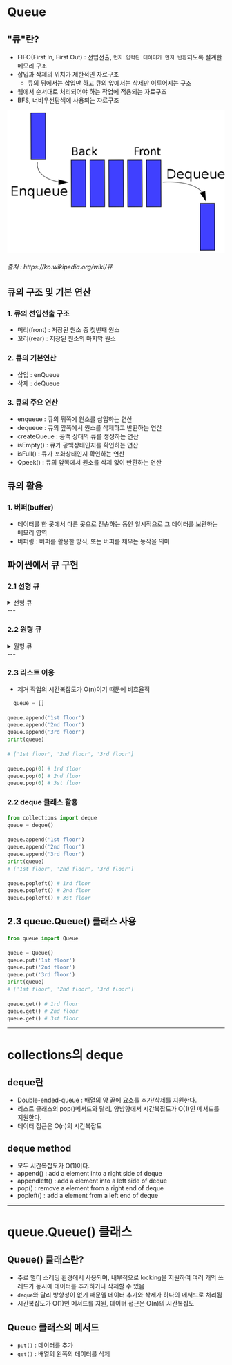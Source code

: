 # Queue

## "큐"란?

- FIFO(First In, First Out) : 선입선출, `먼저 입력된 데이터가 먼저 반환`되도록 설계한 메모리 구조
- 삽입과 삭제의 위치가 제한적인 자료구조
  - 큐의 뒤에서는 삽입만 하고 큐의 앞에서는 삭제만 이루어지는 구조
- 웹에서 순서대로 처리되어야 하는 작업에 적용되는 자료구조
- BFS, 너비우선탐색에 사용되는 자료구조

![Alt text](../../img/Data_Queue.png)
  <h6>출처 : https://ko.wikipedia.org/wiki/큐 </h6>

## 큐의 구조 및 기본 연산
### 1. 큐의 선입선출 구조
- 머리(front) : 저장된 원소 중 첫번째 원소
- 꼬리(rear) : 저장된 원소의 마지막 원소

### 2. 큐의 기본연산
- 삽입 : enQueue
- 삭제 : deQueue

### 3. 큐의 주요 연산
- enqueue : 큐의 뒤쪽에 원소를 삽입하는 연산
- dequeue : 큐의 앞쪽에서 원소를 삭제하고 반환하는 연산
- createQueue : 공백 상태의 큐를 생성하는 연산
- isEmpty() : 큐가 공백상태인지를 확인하는 연산
- isFull() : 큐가 포화상태인지 확인하는 연산
- Qpeek() : 큐의 앞쪽에서 원소를 삭제 없이 반환하는 연산

## 큐의 활용
### 1. 버퍼(buffer)
- 데이터를 한 곳에서 다른 곳으로 전송하는 동안 일시적으로 그 데이터를 보관하는 메모리 영역
- 버퍼링 : 버퍼를 활용한 방식, 또는 버퍼를 채우는 동작을 의미

##  파이썬에서 큐 구현

### 2.1 선형 큐
<details>
<summary>선형 큐</summary>
<div markdown = "1">
- **1차원 배열을 이용한 큐**
    - 큐의 크기 = 배열의 크기
    - front : 저장된 첫번째 원소의 인덱스
    - rear : 저장된 마지막 원소의 인덱스
- **상태표현**
    - 초기 상태 : front = rear = -1
    - 공백 상태 : front = rear
    - 포화 상태 : rear = n -1
    
- **초기 공백 큐 생성**
    - 크기 n인 1차원 배열 생성
    - front와 rear를 -1로 초기화
- **삽입 : enQueue(item)**
    - 마지막 원소 뒤에 새로운 원소를 삽입
    1. rear값을 하나 증가시켜 새로운 원소를 삽입할 자리를 마련
    2. 그 인덱스에 해당하는 배열원소 Q[rear]에 item을 저장
    
    ```python
    def enQ(item):
        global rear
        if rear == n-1:
            print('q is full')
        else:
            rear = rear += 1
            Q[rear] = item
    ```
    
- 삭제 : dequeue()
    - 가장 앞에 있는 원소를 삭제
    1. front 값을 하나 증가시켜 큐에 남아있게 될 첫번째 원소 이동
    2. 새로운 첫번째 원소를 리턴함으써 삭제와 동일한 기능함
    
    ```python
    def deQ():
        if front == rear:
            print('Q is empty')
        else:
            front = front += 1
            return Q[front]
    ```
    

- **공백 상태 및 포화 상태 검사 : isEmpty(), isFull()**
    - 공백상태 : front = rear
    - 포화 상태 : rear = n-1
    
    ```python
    def isEmpty():
        return front == rear
    
    def Full():
        return rear == len(Q) - 1
    ```
    
- 검색 : Qpeek()
    - 가장 앞에 있는 원소를 검색하여 반환
    - 현재 front의 한자리 뒤(front + 1)에 있는 원소, 즉 큐의 첫번째에 있는 원소를 반환
    
    ```python
    def Qpeek()
        if isEmpty():
            print('Q is empty')
        else:
            return Q[front + 1]
    ```
    

### 연습문제

```python
q = [0] * 3
rear = front = -1

for i in range(1, 4):
    rear += 1
    q[rear] = i

for i in range(1, 4):
    front += 1
    print(q[front])
```

### 선형 큐 문제점

1. 잘못된 포화상태 인식

  - 배열의 앞부분에 활용할 수 있는 공간이 있음에도 포화상태로 인식하여 삽입 수행하지 않음

### 해결방법

1. 매 연산이 이뤄질 때마다 배열을 앞으로 모두 이동시킴>> 비효율적
2. 1차원 배열을 사용하되, 논리적으로는 배열의 처음과 끝이 연결되어 원형 형태의 큐를 이룬다고 가정

</div>
</details>
---

### 2.2 원형 큐
<details>
<summary>원형 큐</summary>
<div markdown = "1">
## 구조

### 1. 초기 공백 상태

- front = rear = 0

### 2. index의 순환

- front와 rear의 위치가 배열의 마지막 인덱스인 n-1를 가르킨 후, 그 다음에는 논리적 순화를 이루어 배열의 처음 인덱스인 0으로 이동해야 함
- 이를 위해 나머지 연산자 mod 사용

### 3. front 변수

- 공백 상태와 포화 상태 구분을 쉽게 하기 위해 front가 있는 자리는 사용하지 않고 항상 빈자리로 둠

### 4. 삽입 위치 및 삭제 위치

- 삽입 : rear = (rear + 1) mod n
- 삭제 : front = (front + 1) mod n

## 연산과정

1. create Queue
2. enQueue(A)

### 초기 공백 큐 생성

- 크기 n인 1차원 배열 생성
- front와 rear를 0으로 초기화

### 공백상태 및 포화상태 검사

```python
def isEmpty():
    return front == rear

def isFull():
    return (rear + 1) % len(cQ) == front
```

### 삽입 enQueue(item)

- 마지막 원소 뒤에 새로운 원소를 삽입하기 위해
    1. rear 값을 조정하여 새로운 원소를 삽입할 자리를 마련
    2. 그 인덱스에 해당하는 배열 cQ[rear]에 item을 저장
    
    ```python
    def enQueue(item):
        global rear
        
        if isFull():
            print('queue is full')
        else:
            rear = (rear + 1) % len(cQ)
            cQ[rear] =item
    ```
    

### 삭제 deQueue(item)

- 가장 앞에 있는 원소를 삭제하기 위해
    1. front값을 조정하여 삭제할 자리를 준비함
    2. 새로운 front원소를 리턴함으로써 삭제와 동일한 기능
    
    ```python
    def deQueue():
        global front
        
        if isEmpty():
            print('queue is Empty')
        else:
            front = (front + 1) % len(cQ)
            return cQ[front]
    ```

</div>
</details>
---


### 2.3 리스트 이용

- 제거 작업의 시간복잡도가 O(n)이기 때문에 비효율적
```python
  queue = []

queue.append('1st floor')
queue.append('2nd floor')
queue.append('3rd floor')
print(queue) 

# ['1st floor', '2nd floor', '3rd floor']

queue.pop(0) # 1rd floor
queue.pop(0) # 2nd floor
queue.pop(0) # 3st floor

```
### 2.2 deque 클래스 활용
```python
from collections import deque
queue = deque()

queue.append('1st floor')
queue.append('2nd floor')
queue.append('3rd floor')
print(queue) 
# ['1st floor', '2nd floor', '3rd floor']

queue.popleft() # 1rd floor
queue.popleft() # 2nd floor
queue.popleft() # 3st floor
```

## 2.3 queue.Queue() 클래스 사용

```python
from queue import Queue

queue = Queue()
queue.put('1st floor')
queue.put('2nd floor')
queue.put('3rd floor')
print(queue) 
# ['1st floor', '2nd floor', '3rd floor']

queue.get() # 1rd floor
queue.get() # 2nd floor
queue.get() # 3st floor
```

---

# collections의 deque

## deque란

- Double-ended-queue : 배열의 양 끝에 요소를 추가/삭제를 지원한다.
- 리스트 클래스의 pop()메서드와 달리, 양방향에서 시간복잡도가 O(1)인 메서드를 지원한다.
- 데이터 접근은 O(n)의 시간복잡도

## deque method

- 모두 시간복잡도가 O(1)이다.
- append() : add a element into a right side of deque
- appendleft() : add a element into a left side of deque
- pop() : remove a element from a right end of deque
- popleft() : add a element from a left end of deque

---

# queue.Queue() 클래스

## Queue() 클래스란?

- 주로 멀티 스레딩 환경에서 사용되며, 내부적으로 locking을 지원하여 여러 개의 쓰레드가 동시에 데이터를 추가하거나 삭제할 수 있음
- `deque`와 달리 방향성이 없기 때문엘 데이터 추가와 삭제가 하나의 메서드로 처리됨
- 시간복잡도가 O(1)인 메서드를 지원, 데이터 접근은 O(n)의 시간복잡도

## Queue 클래스의 메서드

- `put()` : 데이터를 추가
- `get()` : 배열의 왼쪽의 데이터를 삭제